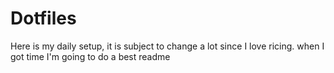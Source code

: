 # Dotfiles
Here is my daily setup, it is subject to change a lot since I love ricing.
when I got time I'm going to do a best readme